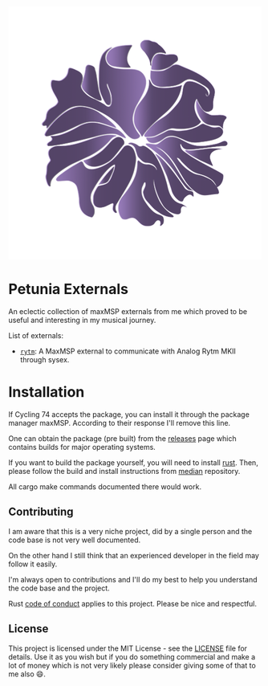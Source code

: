 <p align="center">
  <img src="https://raw.githubusercontent.com/alisomay/petunia-externals/main/assets/logo.png"/>
</p>

# Petunia Externals

An eclectic collection of maxMSP externals from me which proved to be useful and interesting in my musical journey.

List of externals:

- [`rytm`](externals/rytm/README.md): A MaxMSP external to communicate with Analog Rytm MKII through sysex.

# Installation

If Cycling 74 accepts the package, you can install it through the package manager maxMSP. According to their response I'll remove this line.

One can obtain the package (pre built) from the [releases](https://github.com/alisomay/petunia-externals/releases) page which contains builds for major operating systems.

If you want to build the package yourself, you will need to install [rust](https://www.rust-lang.org/tools/install). Then, please follow the build and install instructions from [median](https://github.com/Cycling74/median/blob/develop/median/README.md) repository.

All cargo make commands documented there would work.

## Contributing

I am aware that this is a very niche project, did by a single person and the code base is not very well documented.

On the other hand I still think that an experienced developer in the field may follow it easily.

I'm always open to contributions and I'll do my best to help you understand the code base and the project.

Rust [code of conduct](https://www.rust-lang.org/policies/code-of-conduct) applies to this project. Please be nice and respectful.

## License

This project is licensed under the MIT License - see the [LICENSE](LICENSE) file for details.
Use it as you wish but if you do something commercial and make a lot of money which is not very likely please consider giving some of that to me also :smile:.
